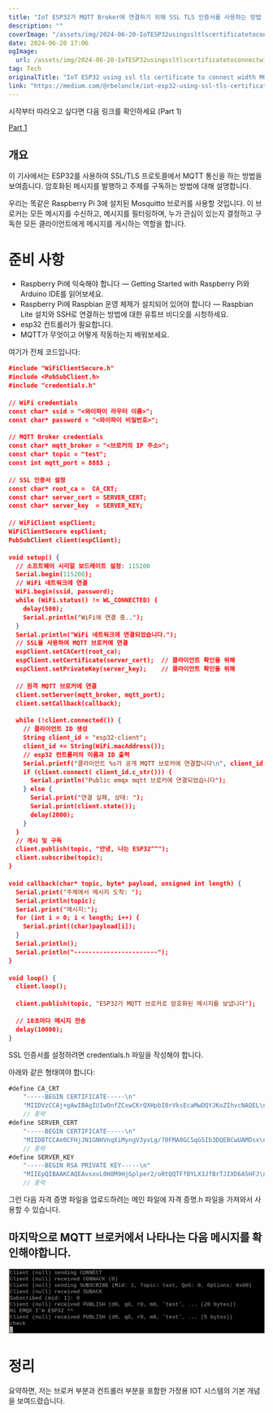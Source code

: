 ```yaml
---
title: "IoT ESP32가 MQTT Broker에 연결하기 위해 SSL TLS 인증서를 사용하는 방법 파트 2"
description: ""
coverImage: "/assets/img/2024-06-20-IoTESP32usingssltlscertificatetoconnectwidthMQTTBrokerPart2_0.png"
date: 2024-06-20 17:06
ogImage: 
  url: /assets/img/2024-06-20-IoTESP32usingssltlscertificatetoconnectwidthMQTTBrokerPart2_0.png
tag: Tech
originalTitle: "IoT ESP32 using ssl tls certificate to connect width MQTT Broker (Part 2 )"
link: "https://medium.com/@rbeloncle/iot-esp32-using-ssl-tls-certificate-to-connect-width-mqtt-broker-part-2-fce78fae7310"
---
```



시작부터 따라오고 싶다면 다음 링크를 확인하세요 (Part 1)

[Part 1](/assets/img/2024-06-20-IoTESP32usingssltlscertificatetoconnectwidthMQTTBrokerPart2_0.png)

## 개요

이 기사에서는 ESP32를 사용하여 SSL/TLS 프로토콜에서 MQTT 통신을 하는 방법을 보여줍니다. 암호화된 메시지를 발행하고 주제를 구독하는 방법에 대해 설명합니다.

<div class="content-ad"></div>

우리는 똑같은 Raspberry Pi 3에 설치된 Mosquitto 브로커를 사용할 것입니다. 이 브로커는 모든 메시지를 수신하고, 메시지를 필터링하며, 누가 관심이 있는지 결정하고 구독한 모든 클라이언트에게 메시지를 게시하는 역할을 합니다.

# 준비 사항

- Raspberry Pi에 익숙해야 합니다 — Getting Started with Raspberry Pi와 Arduino IDE를 읽어보세요.
- Raspberry Pi에 Raspbian 운영 체제가 설치되어 있어야 합니다 — Raspbian Lite 설치와 SSH로 연결하는 방법에 대한 유튜브 비디오를 시청하세요.
- esp32 컨트롤러가 필요합니다.
- MQTT가 무엇이고 어떻게 작동하는지 배워보세요.

여기가 전체 코드입니다:

<div class="content-ad"></div>

```json
#include "WiFiClientSecure.h"
#include <PubSubClient.h>
#include "credentials.h"

// WiFi credentials
const char* ssid = "<와이파이 라우터 이름>";
const char* password = "<와이파이 비밀번호>";

// MQTT Broker credentials
const char* mqtt_broker = "<브로커의 IP 주소>";
const char* topic = "test";
const int mqtt_port = 8883 ;

// SSL 인증서 설정
const char* root_ca =  CA_CRT;
const char* server_cert = SERVER_CERT;
const char* server_key  = SERVER_KEY;

// WiFiClient espClient;
WiFiClientSecure espClient;
PubSubClient client(espClient);

void setup() {
  // 소프트웨어 시리얼 보드레이트 설정: 115200
  Serial.begin(115200);
  // WiFi 네트워크에 연결
  WiFi.begin(ssid, password);
  while (WiFi.status() != WL_CONNECTED) {
    delay(500);
    Serial.println("WiFi에 연결 중..");
  }
  Serial.println("WiFi 네트워크에 연결되었습니다.");
  // SSL을 사용하여 MQTT 브로커에 연결
  espClient.setCACert(root_ca);
  espClient.setCertificate(server_cert);  // 클라이언트 확인을 위해
  espClient.setPrivateKey(server_key);    // 클라이언트 확인을 위해

  // 원격 MQTT 브로커에 연결
  client.setServer(mqtt_broker, mqtt_port);
  client.setCallback(callback);

  while (!client.connected()) {
    // 클라이언트 ID 생성
    String client_id = "esp32-client";
    client_id += String(WiFi.macAddress());
    // esp32 컨트롤러의 이름과 ID 출력
    Serial.printf("클라이언트 %s가 공개 MQTT 브로커에 연결합니다\n", client_id.c_str());
    if (client.connect( client_id.c_str())) {
      Serial.println("Public emqx mqtt 브로커에 연결되었습니다");
    } else {
      Serial.print("연결 실패, 상태: ");
      Serial.print(client.state());
      delay(2000);
    }
  }
  // 게시 및 구독
  client.publish(topic, "안녕, 나는 ESP32^^");
  client.subscribe(topic);
}

void callback(char* topic, byte* payload, unsigned int length) {
  Serial.print("주제에서 메시지 도착: ");
  Serial.println(topic);
  Serial.print("메시지:");
  for (int i = 0; i < length; i++) {
    Serial.print((char)payload[i]);
  }
  Serial.println();
  Serial.println("-----------------------");
}

void loop() {
  client.loop();

  client.publish(topic, "ESP32가 MQTT 브로커로 암호화된 메시지를 보냅니다");

  // 10초마다 메시지 전송
  delay(10000);
}
```

SSL 인증서를 설정하려면 credentials.h 파일을 작성해야 합니다.

아래와 같은 형태여야 합니다:

```js
#define CA_CRT                                                           \
    "-----BEGIN CERTIFICATE-----\n"                                      \
    "MIIDVzCCAj+gAwIBAgIUIwOnfZCxwCKrQXHpbI0rVksEcaMwDQYJKoZIhvcNAQEL\n" \
    // 중략
#define SERVER_CERT                                                      \
    "-----BEGIN CERTIFICATE-----\n"                                      \
    "MIIDBTCCAe0CFHjJN1GNHVnqXiMyngV3yvLg/70FMA0GCSqGSIb3DQEBCwUAMDsx\n" \
    // 중략
#define SERVER_KEY                                                       \
    "-----BEGIN RSA PRIVATE KEY-----\n"                                  \
    "MIIEpQIBAAKCAQEAvsxvL0H8M9HjGplper2/oRtQQTFfBYLX3JfBrTJIXD6A5HFJ\n" \
    // 중략
```

<div class="content-ad"></div>

그런 다음 자격 증명 파일을 업로드하려는 메인 파일에 자격 증명.h 파일을 가져와서 사용할 수 있습니다.

## 마지막으로 MQTT 브로커에서 나타나는 다음 메시지를 확인해야합니다.

![이미지](/assets/img/2024-06-20-IoTESP32usingssltlscertificatetoconnectwidthMQTTBrokerPart2_1.png)

# 정리

<div class="content-ad"></div>

요약하면, 저는 브로커 부분과 컨트롤러 부분을 포함한 가정용 IOT 시스템의 기본 개념을 보여드렸습니다.